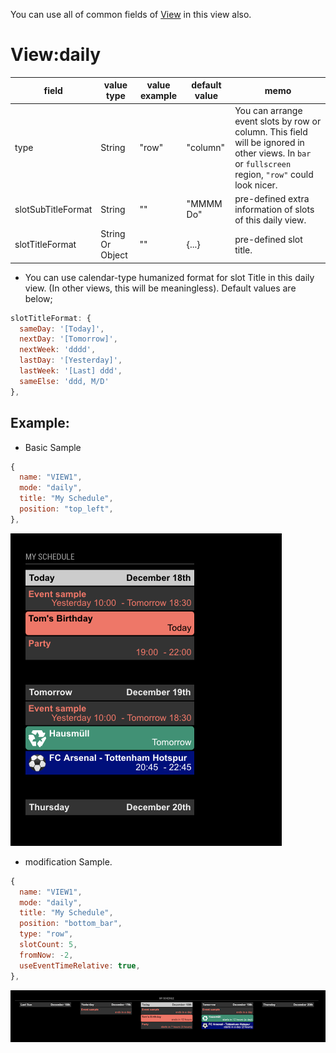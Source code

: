 You can use all of common fields of [View](../View.md) in this view also.

# View:daily
|field |value type |value example |default value |memo |
|---|---|---|---|---|
|type |String |"row" |"column" | You can arrange event slots by row or column. This field will be ignored in other views. In `bar` or `fullscreen` region, `"row"` could look nicer.
|slotSubTitleFormat |String |"" |"MMMM Do" |pre-defined extra information of slots of this daily view.
|slotTitleFormat |String Or Object |"" | {...} |pre-defined slot title.
- You can use calendar-type humanized format for slot Title in this daily view. (In other views, this will be meaningless). Default values are below;
```js
slotTitleFormat: {
  sameDay: '[Today]',
  nextDay: '[Tomorrow]',
  nextWeek: 'dddd',
  lastDay: '[Yesterday]',
  lastWeek: '[Last] ddd',
  sameElse: 'ddd, M/D'
},
```

## Example:
- Basic Sample
```js
{
  name: "VIEW1",
  mode: "daily",
  title: "My Schedule",
  position: "top_left",
},
```
![view1](view1.png)
- modification Sample.
```js
{
  name: "VIEW1",
  mode: "daily",
  title: "My Schedule",
  position: "bottom_bar",
  type: "row",
  slotCount: 5,
  fromNow: -2,
  useEventTimeRelative: true,
},
```
![view2](view2.png)
